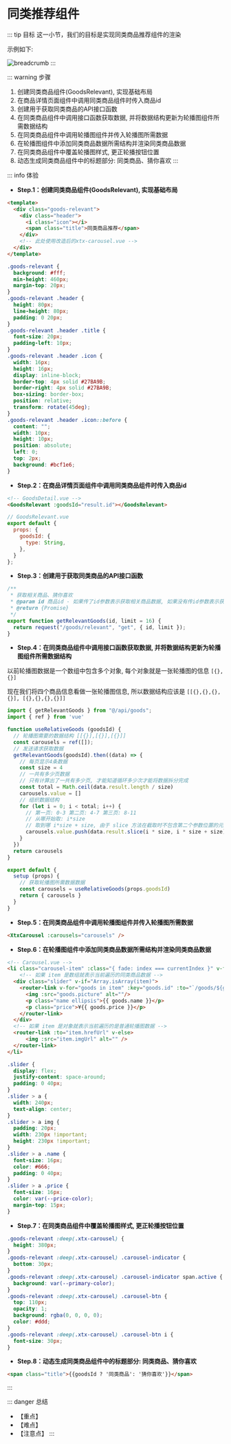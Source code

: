 # 同类推荐组件

::: tip 目标
这一小节，我们的目标是实现同类商品推荐组件的渲染

示例如下:

![breadcrumb](./images/44.png)
:::

::: warning 步骤

1. 创建同类商品组件(GoodsRelevant), 实现基础布局
2. 在商品详情页面组件中调用同类商品组件时传入商品id
3. 创建用于获取同类商品的API接口函数
4. 在同类商品组件中调用接口函数获取数据, 并将数据结构更新为轮播图组件所需数据结构
5. 在同类商品组件中调用轮播图组件并传入轮播图所需数据
6. 在轮播图组件中添加同类商品数据所需结构并渲染同类商品数据
7. 在同类商品组件中覆盖轮播图样式, 更正轮播按钮位置
8. 动态生成同类商品组件中的标题部分: 同类商品、猜你喜欢
:::

::: info 体验

* **Step.1：创建同类商品组件(GoodsRelevant), 实现基础布局**

```html
<template>
  <div class="goods-relevant">
    <div class="header">
      <i class="icon"></i>
      <span class="title">同类商品推荐</span>
    </div>
    <!-- 此处使用改造后的xtx-carousel.vue -->
  </div>
</template>
```

```css
.goods-relevant {
  background: #fff;
  min-height: 460px;
  margin-top: 20px;
}
.goods-relevant .header {
  height: 80px;
  line-height: 80px;
  padding: 0 20px;
}
.goods-relevant .header .title {
  font-size: 20px;
  padding-left: 10px;
}
.goods-relevant .header .icon {
  width: 16px;
  height: 16px;
  display: inline-block;
  border-top: 4px solid #27BA9B;
  border-right: 4px solid #27BA9B;
  box-sizing: border-box;
  position: relative;
  transform: rotate(45deg);
}
.goods-relevant .header .icon::before {
  content: "";
  width: 10px;
  height: 10px;
  position: absolute;
  left: 0;
  top: 2px;
  background: #bcf1e6;
}
```

* **Step.2：在商品详情页面组件中调用同类商品组件时传入商品id**

```html
<!-- GoodsDetail.vue -->
<GoodsRelevant :goodsId="result.id"></GoodsRelevant>
```

```js
// GoodsRelevant.vue
export default {
  props: {
    goodsId: {
      type: String,
    },
  }
};
```

* **Step.3：创建用于获取同类商品的API接口函数**

```js
/**
 * 获取相关商品、猜你喜欢
 * @param id 商品id - 如果传了id参数表示获取相关商品数据, 如果没有传id参数表示获取猜你喜欢数据
 * @return {Promise}
 */
export function getRelevantGoods(id, limit = 16) {
  return request("/goods/relevant", "get", { id, limit });
} 
```

* **Step.4：在同类商品组件中调用接口函数获取数据, 并将数据结构更新为轮播图组件所需数据结构**

以前轮播图数据是一个数组中包含多个对象, 每个对象就是一张轮播图的信息 `[{}, {}]`

现在我们将四个商品信息看做一张轮播图信息, 所以数据结构应该是 `[[{},{},{},{}], [{},{},{},{}]]`

```js
import { getRelevantGoods } from "@/api/goods";
import { ref } from 'vue'

function useRelativeGoods (goodsId) {
  // 轮播图需要的数据结构 [[{}],[{}],[{}]]
  const carousels = ref([]);
  // 发送请求获取数据
  getRelevantGoods(goodsId).then((data) => {
    // 每页显示4条数据
    const size = 4
    // 一共有多少页数据
    // 只有计算出了一共有多少页, 才能知道循环多少次才能将数据拆分完成
    const total = Math.ceil(data.result.length / size)
    carousels.value = []
    // 组织数据结构
    for (let i = 0; i < total; i++) {
      // 第一页: 0-3 第二页: 4-7 第三页: 8-11
      // 从哪开始取: i*size
      // 取到哪 i*size + size, 由于 slice 方法在截取时不包含第二个参数位置的元素, 所以是 + size, 不是 + size - 1
      carousels.value.push(data.result.slice(i * size, i * size + size));
    }
  })
  return carousels
}

```

```js
export default {
  setup (props) {
    // 获取轮播图所需数据数据
    const carousels = useRelativeGoods(props.goodsId)
    return { carousels }
  }
} 
```

* **Step.5：在同类商品组件中调用轮播图组件并传入轮播图所需数据**

```html
<XtxCarousel :carousels="carousels" />
```

* **Step.6：在轮播图组件中添加同类商品数据所需结构并渲染同类商品数据**

```html
<!-- Carousel.vue -->
<li class="carousel-item" :class="{ fade: index === currentIndex }" v-for="(item, index) in carousels" :key="item.id">
    <!-- 如果 item 是数组就表示当前遍历的同类商品数据 -->
  <div class="slider" v-if="Array.isArray(item)">
    <router-link v-for="goods in item" :key="goods.id" :to="`/goods/${goods.id}`">
      <img :src="goods.picture" alt=""/>
      <p class="name ellipsis">{{ goods.name }}</p>
      <p class="price">¥{{ goods.price }}</p>
    </router-link>
  </div>
  <!-- 如果 item 是对象就表示当前遍历的是普通轮播图数据 -->
  <router-link :to="item.hrefUrl" v-else>
      <img :src="item.imgUrl" alt="" />
  </router-link>
</li>
```

```css
.slider {
  display: flex;
  justify-content: space-around;
  padding: 0 40px;
}
.slider > a {
  width: 240px;
  text-align: center;
}
.slider > a img {
  padding: 20px;
  width: 230px !important;
  height: 230px !important;
}
.slider > a .name {
  font-size: 16px;
  color: #666;
  padding: 0 40px;
}
.slider > a .price {
  font-size: 16px;
  color: var(--price-color);
  margin-top: 15px;
}


```

* **Step.7：在同类商品组件中覆盖轮播图样式, 更正轮播按钮位置**

```css
.goods-relevant :deep(.xtx-carousel) {
  height: 380px;
}
.goods-relevant :deep(.xtx-carousel) .carousel-indicator {
  bottom: 30px;
}
.goods-relevant :deep(.xtx-carousel) .carousel-indicator span.active {
  background: var(--primary-color);
}
.goods-relevant :deep(.xtx-carousel) .carousel-btn {
  top: 110px;
  opacity: 1;
  background: rgba(0, 0, 0, 0);
  color: #ddd;
}
.goods-relevant :deep(.xtx-carousel) .carousel-btn i {
  font-size: 30px;
}


```

* **Step.8：动态生成同类商品组件中的标题部分: 同类商品、猜你喜欢**

```html
<span class="title">{{goodsId ? '同类商品': '猜你喜欢'}}</span>
```

:::

::: danger 总结

* 【重点】
* 【难点】
* 【注意点】
:::
